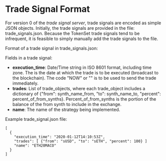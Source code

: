 # Trade Signal Format

For version 0 of the *trade signal server*, trade signals are encoded as simple JSON objects. Initially, the trade signals are provided in the file: trade_signals.json.  Because the TokenSet trade signals tend to be infrequent, it is feasible to simply manually add the trade signals to the file.

Format of a trade signal in trade_signals.json:

Fields in a trade signal:
* **execution_time**: Date/Time string in ISO 8601 format, including time zone. The is the date at which the trade is to be executed (broadcast to the blockchain). The code "NOW" or "" is to be used to send the trade immediately.
* **trades**: List of trade_objects, where each trade_object includes a dictionary of {"from": synth_name_from, "to": synth_name_to, "percent": percent_of_from_synths}. Percent_of_from_synths is the portion of the balance of the from synth to include in the exchange.
* **name**: The name of the strategy being implemented.

Example trade_signal.json file:
```
[
  {
    "execution_time": "2020-01-12T14:10:53Z",
    "trades": [ {"from": "sUSD", "to": "sETH", "percent": 100} ]
    "name": "ETH20MACO"
  }
]
```
